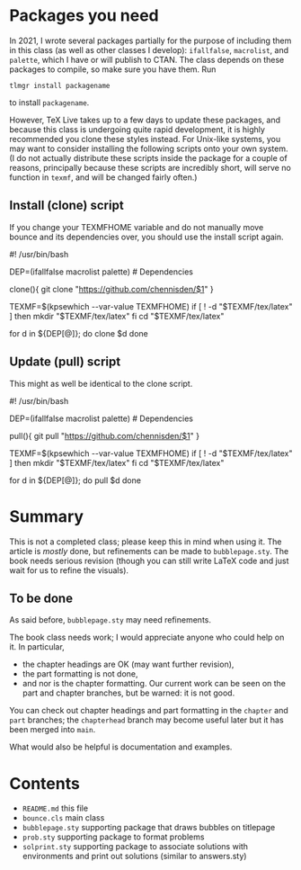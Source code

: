 # Packages you need

In 2021, I wrote several packages partially for the purpose of including them in this class (as well as other classes I develop): `ifallfalse`, `macrolist`, and `palette`, which I have or will publish to CTAN. The class depends on these packages to compile, so make sure you have them. Run

    tlmgr install packagename

to install `packagename`.

However, TeX Live takes up to a few days to update these packages, and because this class is undergoing quite rapid development, it is highly recommended you clone these styles instead. For Unix-like systems, you may want to consider installing the following scripts onto your own system. (I do not actually distribute these scripts inside the package for a couple of reasons, principally because these scripts are incredibly short, will serve no function in `texmf`, and will be changed fairly often.)

## Install (clone) script

If you change your TEXMFHOME variable and do not manually move bounce and its dependencies over, you should use the install script again.

  #! /usr/bin/bash

  DEP=(ifallfalse macrolist palette) # Dependencies

  clone(){
    git clone "https://github.com/chennisden/$1"
  }

  TEXMF=$(kpsewhich --var-value TEXMFHOME)
  if [ ! -d "$TEXMF/tex/latex" ]
  then
    mkdir "$TEXMF/tex/latex"
  fi
  cd "$TEXMF/tex/latex"

  for d in ${DEP[@]}; do
    clone $d
  done

## Update (pull) script

This might as well be identical to the clone script.

  #! /usr/bin/bash

  DEP=(ifallfalse macrolist palette) # Dependencies

  pull(){
    git pull "https://github.com/chennisden/$1"
  }

  TEXMF=$(kpsewhich --var-value TEXMFHOME)
  if [ ! -d "$TEXMF/tex/latex" ]
  then
    mkdir "$TEXMF/tex/latex"
  fi
  cd "$TEXMF/tex/latex"

  for d in ${DEP[@]}; do
    pull $d
  done

# Summary

This is not a completed class; please keep this in mind when using it. The article is _mostly_ done, but refinements can be made to `bubblepage.sty`. The book needs serious revision (though you can still write LaTeX code and just wait for us to refine the visuals).

## To be done

As said before, `bubblepage.sty` may need refinements.

The book class needs work; I would appreciate anyone who could help on it. In particular,

- the chapter headings are OK (may want further revision),
- the part formatting is not done,
- and nor is the chapter formatting.
  Our current work can be seen on the part and chapter branches, but be warned: it is not good.

You can check out chapter headings and part formatting in the `chapter` and `part` branches; the `chapterhead` branch may become useful later but it has been merged into `main`.

What would also be helpful is documentation and examples.

# Contents

- `README.md` this file
- `bounce.cls` main class
- `bubblepage.sty` supporting package that draws bubbles on titlepage
- `prob.sty` supporting package to format problems
- `solprint.sty` supporting package to associate solutions with environments and print out solutions (similar to answers.sty)
